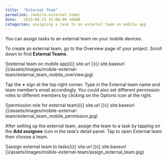 ```yaml
---
title:  "External Team"
permalink: /mobile-external-team/
date:   2019-08-23 15:00:00 +0800
categories: assigning a task to an external team on mobile app
---
```

You can assign tasks to an external team on your mobile devices. 

To create an external team, go to the Overview page of your project. Scroll down to find **External Teams**. 

![external team on mobile app]({{ site.url }}{{ site.baseurl }}/assets/images/mobile-external-team/external_team_mobile_overview.jpg)


Tap the **+** sign at the top right corner. Type in the External team name and team member’s email accordingly. You could also set different permission roles to different members by clicking on the Options icon at the right. 

![permission role for external team]({{ site.url }}{{ site.baseurl }}/assets/images/mobile-external-team/external_team_mobile_permission.jpg)

After setting up the external team, assign the team to a task by tapping on the **Add assignee** icon in the task’s detail panel. Tap to open External team then choose a team.

![assign external team to tasks]({{ site.url }}{{ site.baseurl }}/assets/images/mobile-external-team/assign_external_team.jpg)